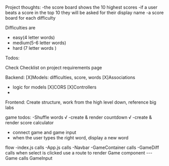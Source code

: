 Project thoughts:
-the score board shows the 10 highest scores
-if a user beats a score in the top 10 they will be asked for their display name
-a score board for each difficulty 



Difficulties are 
- easy(4 letter words)
- medium(5-6 letter words)
- hard (7 letter words )


Todos:

Check Checklist on project requirements page

Backend: 
[X]Models: difficulties, score, words
[X]Associations
- logic for models
[X]CORS
[X]Controllers
- 

Frontend: 
Create structure, work from the high level down, reference big labs

game todos:
-Shuffle words √
-create & render countdown √
-create & render score calculator 
- connect game and game input
- when the user types the right word, display a new word


flow
-index.js calls
-App.js calls
-Navbar
-GameContainer calls
-GameDiff calls
when select is clicked use a route to render Game component
---Game calls 
GameInput 

